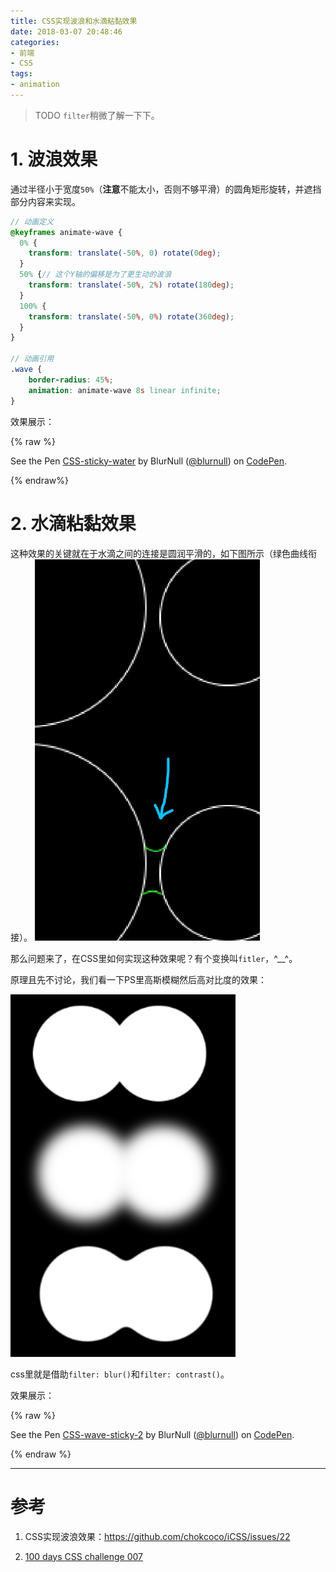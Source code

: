 ```yaml
---
title: CSS实现波浪和水滴粘黏效果
date: 2018-03-07 20:48:46
categories:
- 前端
- CSS
tags:
- animation
---
```


> TODO `filter`稍微了解一下下。

# 1. 波浪效果

通过半径小于宽度`50%`（**注意**不能太小，否则不够平滑）的圆角矩形旋转，并遮挡部分内容来实现。

<!--more-->

```scss
// 动画定义
@keyframes animate-wave {
  0% {
    transform: translate(-50%, 0) rotate(0deg);
  }
  50% {// 这个Y轴的偏移是为了更生动的波浪
    transform: translate(-50%, 2%) rotate(180deg);
  }
  100% {
    transform: translate(-50%, 0%) rotate(360deg);
  }
}

// 动画引用
.wave {
    border-radius: 45%;
    animation: animate-wave 8s linear infinite;
}
```

效果展示：

{% raw %}
<p data-height="330" data-theme-id="dark" data-slug-hash="RQXOGK" data-default-tab="result" data-user="blurnull" data-embed-version="2" data-pen-title="CSS-sticky-water" class="codepen">See the Pen <a href="https://codepen.io/blurnull/pen/RQXOGK/">CSS-sticky-water</a> by BlurNull (<a href="https://codepen.io/blurnull">@blurnull</a>) on <a href="https://codepen.io">CodePen</a>.</p>
<script async src="https://static.codepen.io/assets/embed/ei.js"></script>
{% endraw%}

# 2. 水滴粘黏效果

这种效果的关键就在于水滴之间的连接是圆润平滑的，如下图所示（绿色曲线衔接）。
<img src="https://raw.githubusercontent.com/NoName4Me/blog/master/source/_posts/css-wave-sticky-water/css-sticky-key-point.jpeg" width="360" >

那么问题来了，在CSS里如何实现这种效果呢？有个变换叫`fitler`，^__^。

原理且先不讨论，我们看一下PS里高斯模糊然后高对比度的效果：

<img src="https://raw.githubusercontent.com/NoName4Me/blog/master/source/_posts/css-wave-sticky-water/ps-blur-contrast.png" width="360" >

css里就是借助`filter: blur()`和`filter: contrast()`。

效果展示：

{% raw %}
<p data-height="320" data-theme-id="dark" data-slug-hash="LdPKjg" data-default-tab="css,result" data-user="blurnull" data-embed-version="2" data-pen-title="CSS-wave-sticky-2" class="codepen">See the Pen <a href="https://codepen.io/blurnull/pen/LdPKjg/">CSS-wave-sticky-2</a> by BlurNull (<a href="https://codepen.io/blurnull">@blurnull</a>) on <a href="https://codepen.io">CodePen</a>.</p>
<script async src="https://static.codepen.io/assets/embed/ei.js"></script>
{% endraw %}

-----

# 参考

1. CSS实现波浪效果：https://github.com/chokcoco/iCSS/issues/22

2. [100 days CSS challenge 007](https://codepen.io/blurnull/pen/PQMwpQ)